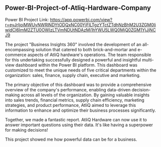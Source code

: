 ## Power-BI-Project-of-Atliq-Hardware-Company

Power BI Project Link: https://app.powerbi.com/view?r=eyJrIjoiMWUyNWRlNDYtODQxNC00YjFlLTgzYTctZTdhNzBhM2U3ZGM0IiwidCI6ImM2ZTU0OWIzLTVmNDUtNDAzMi1hYWU5LWQ0MjQ0ZGM1YjJjNCJ9



The project "Business Insights 360" involved the development of an all-encompassing solution that catered to both brick-and-mortar and e-commerce aspects of AtliQ hardware's operations. The team responsible for this undertaking successfully designed a powerful and insightful multi-view dashboard within the Power BI platform. This dashboard was customized to meet the unique needs of five critical departments within the organization: sales, finance, supply chain, executive and marketing.

The primary objective of this dashboard was to provide a comprehensive overview of the company's performance, enabling data-driven decision-making across all levels of the organization. By gaining valuable insights into sales trends, financial metrics, supply chain efficiency, marketing strategies, and product performance, AtliQ aimed to leverage this information to enhance and optimize their business processes significantly.


Together, we made a fantastic report. AtliQ Hardware can now use it to answer important questions using their data. It's like having a superpower for making decisions!

This project showed me how powerful data can be for a business.


